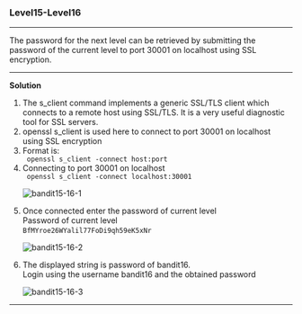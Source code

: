 ### Level15-Level16

<hr/>
The password for the next level can be retrieved by submitting the password of the current level to port 30001 on localhost using SSL encryption.
<hr/>

<b>Solution</b><br/>

<p>
<ol>
<li>The s_client command implements a generic SSL/TLS client which connects to a remote host using SSL/TLS. 
It is a very useful diagnostic tool for SSL servers.</li>
<li>openssl s_client is used here to connect to port 30001 on localhost using SSL encryption</li>
<li>Format is:</li>
<code> openssl s_client -connect host:port </code>
<li>Connecting to port 30001 on localhost </li>
<code> openssl s_client -connect localhost:30001 </code>

![bandit15-16-1](https://user-images.githubusercontent.com/88927842/181913739-7ff4bb43-c294-447b-b361-a6f13efae1b0.png)

<li>Once connected enter the password of current level<br/>
Password of current level<br/>
<code>BfMYroe26WYalil77FoDi9qh59eK5xNr</code>
</li>

![bandit15-16-2](https://user-images.githubusercontent.com/88927842/181913741-a9c8a92d-428f-46ab-92b2-26526eb64b8a.png)

<li> The displayed string is password of bandit16.<br/>
Login using the username bandit16 and the obtained password</li>

![bandit15-16-3](https://user-images.githubusercontent.com/88927842/181913744-bca2f3ab-1cb6-4b79-ba10-63db03680a5a.png)

</ol>
</p>
<hr/>
